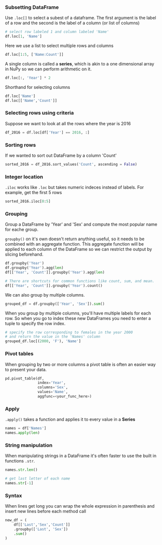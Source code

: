 ### Subsetting DataFrame
Use `.loc[]` to select a subest of a dataframe.
The first argument is the label of a row and the second is the label of a column (or list of columns)

```python
# select row labeled 1 and column labeled 'Name'
df.loc[1, 'Name']
```

Here we use a list to select multiple rows and columns
```python
df.loc[1:5, ['Name:Count']]
```

A single column is called a **series**, which is akin to a one dimensional array in NuPy so we can perform arithmetic on it.
```python
df.loc[:, 'Year'] * 2
```

Shorthand for selecting columns
```python
df.loc['Name']
df.loc[['Name','Count']]
```

### Selecting rows using criteria
Suppose we want to look at all the rows where the year is 2016
```python
df_2016 = df.loc[df['Year'] == 2016, :]
```

### Sorting rows
If we wanted to sort out DataFrame by a column 'Count'
```python
sorted_2016 = df_2016.sort_values('Count', ascending = False)
```

### Integer location
`.iloc` works like `.loc` but takes numeric indeces instead of labels.
For example, get the first 5 rows
```python
sorted_2016.iloc[0:5]
```

### Grouping
Group a DataFrame by 'Year' and 'Sex' and compute the most popular name for eache group.

`groupby()` on it's own doesn't return anything useful, so it needs to be combined with an aggregate function.
This aggregate function will be applied to each column of the DataFrame so we can restrict the output by slicing beforehand.
```python
df.groupby('Year')
df.groupby('Year').agg(len)
df[['Year', 'Count']].groupby('Year').agg(len)

# There are shortcuts for common functions like count, sum, and mean.
df[['Year', 'Count']].groupby('Year').count()
```

We can also group by multiple columns.
```python
grouped_df = df.groupby(['Year', 'Sex']).sum()
```
When you group by multiple columns, you'll have multiple labels for each row. 
So when you go to index these new DataFrames you need to enter a tuple to specify the row index.
```python
# specify the row corresponding to females in the year 2000
# and return the value in the 'Names' column
grouped_df.loc[(2000, 'F'), 'Name']
```

### Pivot tables
When grouping by two or more columns a pivot table is often an easier way to present your data.
```python
pd.pivot_table(df,
               index='Year',
               columns='Sex',
               values='Name',
               aggfunc=<your_func_here>)
```

### Apply
`.apply()` takes a function and applies it to every value in a **Series**
```python
names = df['Names']
names.apply(len)
```

### String manipulation
When manipulating strings in a DataFrame it's often faster to use the built in functions `.str`.
```python
names.str.len()

# get last letter of each name
names.str[-1]
```

### Syntax
When lines get long you can wrap the whole expression in parenthesis
and insert new lines before each method call
```python
new_df = (
    df[['Last','Sex','Count']]
    .groupby(['Last', 'Sex'])
    .sum()
)
```
